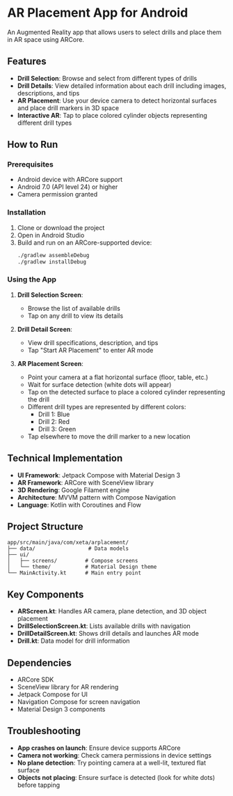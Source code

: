 # AR Placement App for Android

An Augmented Reality app that allows users to select drills and place them in AR space using ARCore.

## Features

- **Drill Selection**: Browse and select from different types of drills
- **Drill Details**: View detailed information about each drill including images, descriptions, and
  tips
- **AR Placement**: Use your device camera to detect horizontal surfaces and place drill markers in
  3D space
- **Interactive AR**: Tap to place colored cylinder objects representing different drill types

## How to Run

### Prerequisites

- Android device with ARCore support
- Android 7.0 (API level 24) or higher
- Camera permission granted

### Installation

1. Clone or download the project
2. Open in Android Studio
3. Build and run on an ARCore-supported device:
   ```bash
   ./gradlew assembleDebug
   ./gradlew installDebug
   ```

### Using the App

1. **Drill Selection Screen**:
    - Browse the list of available drills
    - Tap on any drill to view its details

2. **Drill Detail Screen**:
    - View drill specifications, description, and tips
    - Tap "Start AR Placement" to enter AR mode

3. **AR Placement Screen**:
    - Point your camera at a flat horizontal surface (floor, table, etc.)
    - Wait for surface detection (white dots will appear)
    - Tap on the detected surface to place a colored cylinder representing the drill
    - Different drill types are represented by different colors:
        - Drill 1: Blue
        - Drill 2: Red
        - Drill 3: Green
    - Tap elsewhere to move the drill marker to a new location

## Technical Implementation

- **UI Framework**: Jetpack Compose with Material Design 3
- **AR Framework**: ARCore with SceneView library
- **3D Rendering**: Google Filament engine
- **Architecture**: MVVM pattern with Compose Navigation
- **Language**: Kotlin with Coroutines and Flow

## Project Structure

```
app/src/main/java/com/xeta/arplacement/
├── data/                 # Data models
├── ui/
│   ├── screens/         # Compose screens
│   └── theme/           # Material Design theme
└── MainActivity.kt      # Main entry point
```

## Key Components

- **ARScreen.kt**: Handles AR camera, plane detection, and 3D object placement
- **DrillSelectionScreen.kt**: Lists available drills with navigation
- **DrillDetailScreen.kt**: Shows drill details and launches AR mode
- **Drill.kt**: Data model for drill information

## Dependencies

- ARCore SDK
- SceneView library for AR rendering
- Jetpack Compose for UI
- Navigation Compose for screen navigation
- Material Design 3 components

## Troubleshooting

- **App crashes on launch**: Ensure device supports ARCore
- **Camera not working**: Check camera permissions in device settings
- **No plane detection**: Try pointing camera at a well-lit, textured flat surface
- **Objects not placing**: Ensure surface is detected (look for white dots) before tapping